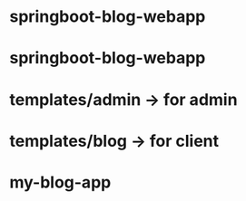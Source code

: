 # springboot-blog-webapp
# springboot-blog-webapp
# templates/admin -> for admin
# templates/blog -> for client
# my-blog-app
